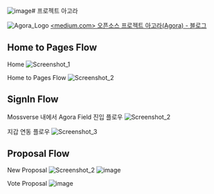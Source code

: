 ![image](https://github.com/user-attachments/assets/b908aef8-3332-4d4d-bf68-799bd0302bcf)# 프로젝트 아고라

![Agora_Logo](https://github.com/user-attachments/assets/a68314b4-a76a-4ac0-878d-64435385c10c)
<a href=https://medium.com/mossland-blog/오픈소스-프로젝트-아고라-agora-67b3b2e3fa7f> <medium.com> 오픈소스 프로젝트 아고라(Agora) - 블로그 </a>
## Home to Pages Flow

Home
![Screenshot_1](https://github.com/user-attachments/assets/218e3790-4205-46cd-9717-51fa5b1fd273)

Home to Pages Flow
![Screenshot_2](https://github.com/user-attachments/assets/a6924f50-3d6b-4bed-8d6c-741069007acd)


## SignIn Flow

Mossverse 내에서 Agora Field 진입 플로우
![Screenshot_2](https://github.com/user-attachments/assets/22e264c2-fe5b-4c7c-872e-a935af36bd09)

지갑 연동 플로우
![Screenshot_3](https://github.com/user-attachments/assets/b830546b-65b9-4b04-a31c-c447993e2ce3)



## Proposal Flow

New Proposal
![Screenshot_2](https://github.com/user-attachments/assets/7dffc7b3-b053-47ad-a87d-36491de2f9b0)
![image](https://github.com/user-attachments/assets/c10e1cb5-e041-439d-a19e-38249dedf1cd)

Vote Proposal 
![image](https://github.com/user-attachments/assets/b3dae6ec-5204-4966-bbb6-a2d865d474bb)
